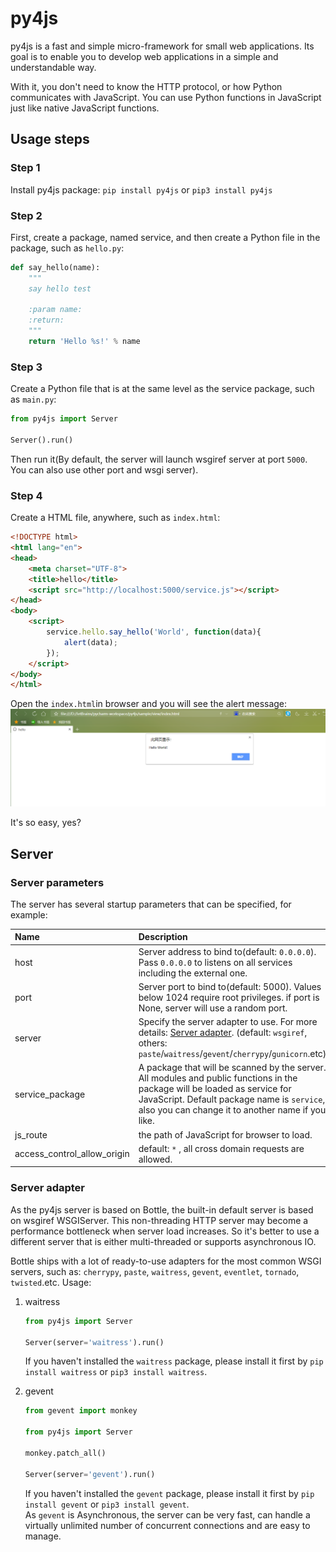 # py4js
py4js is a fast and simple micro-framework for small web applications. Its goal is to enable you to develop
web applications in a simple and understandable way. 

With it, you don't need to know the HTTP protocol, or how Python communicates with JavaScript. You can use Python functions in JavaScript just like native JavaScript functions.

## Usage steps

### Step 1
Install py4js package: `pip install py4js` or `pip3 install py4js`

### Step 2
First, create a package, named service, and then create a Python file in the package, such as `hello.py`:
```python
def say_hello(name):
    """
    say hello test

    :param name:
    :return:
    """
    return 'Hello %s!' % name
```

### Step 3
Create a Python file that is at the same level as the service package, such as `main.py`:
```python
from py4js import Server

Server().run()
```
Then run it(By default, the server will launch wsgiref server at port `5000`. You can also use other port and wsgi server).

### Step 4
Create a HTML file, anywhere, such as `index.html`:
```html
<!DOCTYPE html>
<html lang="en">
<head>
    <meta charset="UTF-8">
    <title>hello</title>
    <script src="http://localhost:5000/service.js"></script>
</head>
<body>
    <script>
        service.hello.say_hello('World', function(data){
            alert(data);
        });
    </script>
</body>
</html>
```

Open the `index.html`in browser and you will see the alert message:
![image](https://github.com/lixk/py4js/raw/master/sample/screenshots/alert-hello.png)

It's so easy, yes?

## Server
### Server parameters
The server has several startup parameters that can be specified, for example:

| Name | Description |
| :--- | :--- |
| host | Server address to bind to(default: `0.0.0.0`). Pass `0.0.0.0` to listens on  all services including the external one. |
| port | Server port to bind to(default: 5000). Values below 1024 require root privileges. if port is None, server will use a random port. |
| server | Specify the server adapter to use. For more details: [Server adapter](#server-adapter). (default: `wsgiref`, others: `paste`/`waitress`/`gevent`/`cherrypy`/`gunicorn`.etc). |
| service_package | A package that will be scanned by the server. All modules and public functions in the package will be loaded as service for JavaScript. Default package name is `service`, also you can change it to another name if you like. |
| js_route | the path of JavaScript for browser to load. |
| access_control_allow_origin | default: `*` , all cross domain requests are allowed. |

### Server adapter
As the py4js server is based on Bottle, the built-in default server is based on wsgiref WSGIServer. This non-threading HTTP server may become a performance bottleneck when server load increases. 
So it's better to use a different server that is either multi-threaded or supports asynchronous IO.

Bottle ships with a lot of ready-to-use adapters for the most common WSGI servers, such as:
`cherrypy`, `paste`, `waitress`, `gevent`, `eventlet`, `tornado`, `twisted`.etc. 
Usage:
 1. waitress
    ```python
    from py4js import Server

    Server(server='waitress').run()
    ```
    If you haven't installed the `waitress` package, please install it first by `pip install waitress` or `pip3 install waitress`.

 2. gevent
    ```python
    from gevent import monkey

    from py4js import Server
    
    monkey.patch_all()
    
    Server(server='gevent').run()
    ```
    If you haven't installed the `gevent` package, please install it first by `pip install gevent` or `pip3 install gevent`.  
    As `gevent` is Asynchronous, the server can be very fast, can handle a virtually unlimited number of concurrent connections and are easy to manage. 

